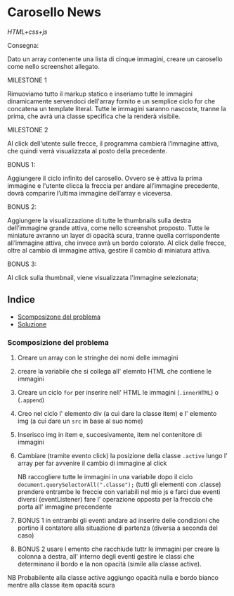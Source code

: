 # Carosello News

_HTML+css+js_

Consegna:

Dato un array contenente una lista di cinque immagini, creare un carosello come nello screenshot allegato.

MILESTONE 1

Rimuoviamo tutto il markup statico e inseriamo tutte le immagini dinamicamente servendoci dell'array fornito e un semplice ciclo for che concatena un template literal.
Tutte le immagini saranno nascoste, tranne la prima, che avrà una classe specifica che la renderà visibile.

MILESTONE 2

Al click dell'utente sulle frecce, il programma cambierà l’immagine attiva, che quindi verrà visualizzata al posto della precedente.

BONUS 1:

Aggiungere il ciclo infinito del carosello. Ovvero se è attiva la prima immagine e l'utente clicca la freccia per andare all’immagine precedente, dovrà comparire l’ultima immagine dell’array e viceversa.

BONUS 2:

Aggiungere la visualizzazione di tutte le thumbnails sulla destra dell’immagine grande attiva, come nello screenshot proposto. Tutte le miniature avranno un layer di opacità scura, tranne quella corrispondente all’immagine attiva, che invece avrà un bordo colorato.
Al click delle frecce, oltre al cambio di immagine attiva, gestire il cambio di miniatura attiva.

BONUS 3:

Al click sulla thumbnail, viene visualizzata l'immagine selezionata;

## Indice

- [Scomposizone del problema](#scomposizione-del-problema)
- [Soluzione](#soluzione)

### Scomposizione del problema

1. Creare un array con le stringhe dei nomi delle immagini

2. creare la variabile che si collega all' elemnto HTML che contiene le immagini

3. Creare un ciclo `for` per inserire nell' HTML le immagini (`.innerHTML`) o (`.append`)

4. Creo nel ciclo l' elemento div (a cui dare la classe item) e l' elemento img (a cui dare un `src` in base al suo nome)

5. Inserisco img in item e, succesivamente, item nel contenitore di immagini

6. Cambiare (tramite evento click) la posizione della classe `.active` lungo l' array per far avvenire il cambio di immagine al click

   NB
   raccogliere tutte le immagini in una variabile dopo il ciclo `document.querySelectorAll(".classe");` (tutti gli elementi con .classe)
   prendere entrambe le freccie con variabili nel mio js e farci due eventi diversi (eventListener)
   fare l' operazione opposta per la freccia che porta all' immagine precendente

7. BONUS 1 in entrambi gli eventi andare ad inserire delle condizioni che portino il contatore alla situazione di partenza (diversa a seconda del caso)

8. BONUS 2 usare l emento che racchiude tuttr le immagini per creare la colonna a destra, all' interno degli eventi gestire le classi che determinano il bordo e la non opacità (simile alla classe active).

NB Probabilente alla classe active aggiungo opacità nulla e bordo bianco mentre alla classe item opacità scura
